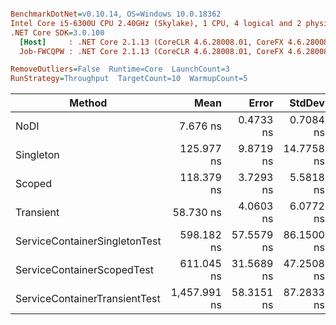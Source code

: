 ``` ini

BenchmarkDotNet=v0.10.14, OS=Windows 10.0.18362
Intel Core i5-6300U CPU 2.40GHz (Skylake), 1 CPU, 4 logical and 2 physical cores
.NET Core SDK=3.0.100
  [Host]     : .NET Core 2.1.13 (CoreCLR 4.6.28008.01, CoreFX 4.6.28008.01), 64bit RyuJIT
  Job-FWCQPW : .NET Core 2.1.13 (CoreCLR 4.6.28008.01, CoreFX 4.6.28008.01), 64bit RyuJIT

RemoveOutliers=False  Runtime=Core  LaunchCount=3  
RunStrategy=Throughput  TargetCount=10  WarmupCount=5  

```
|                        Method |         Mean |      Error |     StdDev |          Op/s | Scaled | ScaledSD |   Gen 0 | Allocated |
|------------------------------ |-------------:|-----------:|-----------:|--------------:|-------:|---------:|--------:|----------:|
|                          NoDI |     7.676 ns |  0.4733 ns |  0.7084 ns | 130,278,835.3 |   1.00 |     0.00 |  1.5249 |    2400 B |
|                     Singleton |   125.977 ns |  9.8719 ns | 14.7758 ns |   7,937,974.5 |  16.53 |     2.32 |       - |       0 B |
|                        Scoped |   118.379 ns |  3.7293 ns |  5.5818 ns |   8,447,427.8 |  15.53 |     1.43 |       - |       0 B |
|                     Transient |    58.730 ns |  4.0603 ns |  6.0772 ns |  17,027,171.8 |   7.71 |     1.00 |  1.5106 |    2400 B |
| ServiceContainerSingletonTest |   598.182 ns | 57.5579 ns | 86.1500 ns |   1,671,731.8 |  78.49 |    12.76 | 28.9307 |   45600 B |
|    ServiceContainerScopedTest |   611.045 ns | 31.5689 ns | 47.2508 ns |   1,636,540.0 |  80.18 |     8.81 | 28.9307 |   45600 B |
| ServiceContainerTransientTest | 1,457.991 ns | 58.3151 ns | 87.2833 ns |     685,875.2 | 191.31 |    18.88 | 81.2988 |  128000 B |
